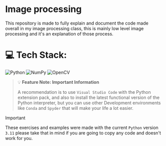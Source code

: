 # Image processing

This repository is made to fully explain and document the code made overall in my image processing class, this is mainly low level image processing and it's an explanation of those process.

# 💻 Tech Stack:
![Python](https://img.shields.io/badge/python-3670A0?style=for-the-badge&logo=python&logoColor=ffdd54)
![NumPy](https://img.shields.io/badge/numpy-%23013243.svg?style=for-the-badge&logo=numpy&logoColor=white)
![OpenCV](https://img.shields.io/badge/opencv-%23white.svg?style=for-the-badge&logo=opencv&logoColor=white)

> 💡 **Feature Note: Important Information**
>
> A recommendation is to use `Visual Studio Code` with the Python extension pack, and also to install the latest functional version of the Python interpreter, but you can use other Development environments like `Conda` and `Spyder` that will make your life a lot easier.

> [!IMPORTANT]
> These exercises and examples were made with the current `Python` version `3.11` please take that in mind if you are going to copy any code and doesn't work for you.

